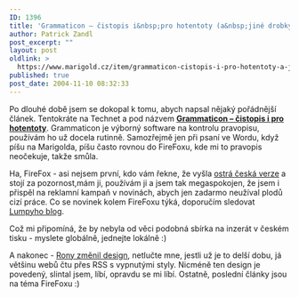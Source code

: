 ```yaml
---
ID: 1396
title: 'Grammaticon – čistopis i&nbsp;pro hotentoty (a&nbsp;jiné drobky)'
author: Patrick Zandl
post_excerpt: ""
layout: post
oldlink: >
  https://www.marigold.cz/item/grammaticon-cistopis-i-pro-hotentoty-a-jine-drobky
published: true
post_date: 2004-11-10 08:32:33
---
```

<p>
Po dlouhé době jsem se dokopal k tomu, abych napsal nějaký pořádnější článek. Tentokráte na Technet a pod názvem <b><a href="http://technet.idnes.cz/sw/sw_kancelar/grammaticon041027.html">Grammaticon – čistopis i pro hotentoty</a></b>. Grammaticon je výborný software na kontrolu pravopisu, používám ho už docela rutinně. Samozřejmě jen při psaní ve Wordu, když píšu na Marigolda, píšu často rovnou do FireFoxu, kde mi to pravopis neočekuje, takže smůla. </p>

<p>
Ha, FireFox - asi nejsem první, kdo vám řekne, že vyšla <a href="http://www.czilla.cz/">ostrá česká verze</a> a stojí za pozornost,mám ji, používám ji a jsem tak megaspokojen, že jsem i přispěl na reklamní kampaň v novinách, abych jen zadarmo neužíval plodů cizí práce. Co se novinek kolem FireFoxu týká, doporučím sledovat <a href="http://lumpy.kbx.cz/">Lumpyho blog</a>.</p>

<p>
Což mi připomíná, že by nebyla od věci podobná sbírka na inzerát v českém tisku - myslete globálně, jednejte lokálně :)</p>

<p>
A nakonec - <a href="http://spravodaj.madaj.net/">Rony změnil design</a>, netlučte mne, jestli už je to delší dobu, já většinu webů čtu přes RSS s vypnutými styly. Nicméně ten design je povedený, slintal jsem, líbí, opravdu se mi líbí. Ostatně, poslední články jsou na téma FireFoxu :)
</p>
